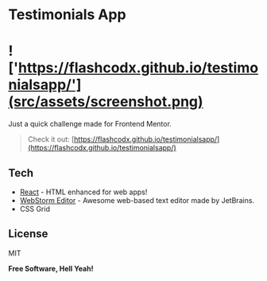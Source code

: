 # Testimonials App
# !['https://flashcodx.github.io/testimonialsapp/'](src/assets/screenshot.png) 

Just a quick challenge made for Frontend Mentor.

> Check it out:  [https://flashcodx.github.io/testimonialsapp/](https://flashcodx.github.io/testimonialsapp/)


## Tech
* [React] - HTML enhanced for web apps!
* [WebStorm Editor] - Awesome web-based text editor made by JetBrains.
* CSS Grid 


License
----
MIT

**Free Software, Hell Yeah!**

[React]: <https://reactjs.org/>
[WebStorm Editor]: <https://www.jetbrains.com/webstorm/r>
 

